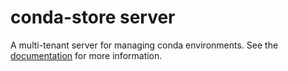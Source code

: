 # conda-store server

A multi-tenant server for managing conda environments.
See the [documentation](https://conda.store/) for more information.
